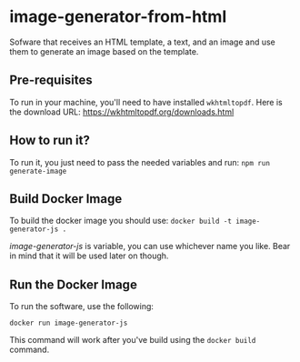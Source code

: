 # image-generator-from-html

Sofware that receives an HTML template, a text, and an image and use them to generate an image based on the template.

## Pre-requisites
To run in your machine, you'll need to have installed `wkhtmltopdf`. Here is the download URL: <a href="https://wkhtmltopdf.org/downloads.html">https://wkhtmltopdf.org/downloads.html</a>

## How to run it?
To run it, you just need to pass the needed variables and run:
```npm run generate-image```

## Build Docker Image
To build the docker image you should use:
`docker build -t image-generator-js .`

*image-generator-js* is variable, you can use whichever name you like. Bear in mind that it will be used later on though.

## Run the Docker Image
To run the software, use the following:

`docker run image-generator-js`

This command will work after you've build using the `docker build` command.